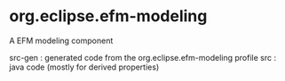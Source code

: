 # org.eclipse.efm-modeling
A EFM modeling component


src-gen : generated code from the org.eclipse.efm-modeling profile
src : java code (mostly for derived properties)
